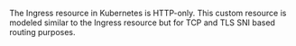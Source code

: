 The Ingress resource in Kubernetes is HTTP-only. This custom resource is modeled similar to the 
Ingress resource but for TCP and TLS SNI based routing purposes.
